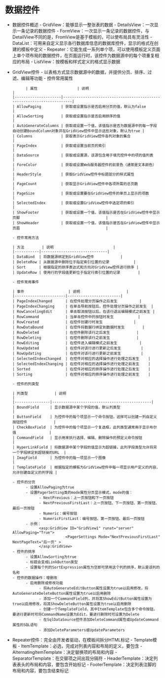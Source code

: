 # 数据控件

- 数据控件概述
      - GridView：能够显示一整张表的数据
      - DetailsView：一次显示一条记录的数据控件
      - FormView：一次显示一条记录的数据控件，与DetailView不同的是，FromView是基于模板的，可以使布局具有灵活性
      - DataList：可用来自定义显示各行数据库信息的数据库控件，显示的格式在创建的模板中定义
      - Repeater：它能生成一系列单个项，可以使用模板定义页面上单个项布局的数据控件，在页面运行时，该控件为数据源中的每个项重复相应的布局
      - ListView：按模板和样式定义的格式显示数据
- GridView控件
      - 以表格方式显示数据源中的数据，并提供分页、排序、过滤、编辑等功能
      - 控件常用属性

            | 属性                  | 说明                                                                    |
      |---------------------|-----------------------------------------------------------------------|
      | AllowPaging         | 获取或设置指示是否启用分页的值，默认为false                                              |
      | AllowSorting        | 获取或设置指示是否启用排序的值                                                       |
      | AutoGenerateColumns | 获取或设置一个值，该值指示是否为数据源中的每一字段自动创建BoundColumn对象并在GridView控件中显示这些对象，默认为true |
      | Columns             | 获取表示GridView控件各列对象的集合                                                 |
      | PageIndex           | 获取或设置当前页的索引                                                           |
      | DataSource          | 获取或设置源，该源包含用于填充控件中的项的值列表                                              |
      | ForeColor           | 获取或设置Web服务器控件的前景色（通常是文本颜色）                                            |
      | HeaderStyle         | 获取GridView控件中标题部分的样式属性                                                |
      | PageCount           | 获取显示GridView控件中各项所需的总页数                                               |
      | PageSize            | 获取或设置要在GridView控件的单页上显示的项数                                            |
      | SelectedIndex       | 获取或设置GridView控件中选定项的索引                                                |
      | ShowFooter          | 获取或设置一个值，该值指示是否在GridView控件中显示页脚                                       |
      | ShowHeader          | 获取或设置一个值，该值指示是否在GridView控件中显示页眉                                       |

      - 控件常用方法

      | 方法        | 说明                           |
      |-----------|------------------------------|
      | DataBind  | 将数据源绑定到GridView控件            |
      | DeleteRow | 从数据源中删除位于指定索引位置的记录           |
      | Sort      | 根据指定的排序表达式和方向对GridView控件进行排序 |
      | UpdateRow | 使用行的字段值更新位于指定行索引位置的记录        |

      - 控件常用事件
      
      | 事件                    | 说明                     |
      |-----------------------|------------------------|
      | PageIndexChanged      | 在控件处理分页操作之后发生          |
      | PageIndexChanging     | 在单击导航按钮后，控件处理分页操作之前发生  |
      | RowCancelingEdit      | 单击取消按钮以后，在该行退出编辑模式之前发生 |
      | RowCommand            | 当单击控件中的按钮时发生           |
      | RowCreated            | 在控件创建行时发生              |
      | RowDataBound          | 在控件将数据行绑定到数据时发生        |
      | RowDeleted            | 在控件删除该行之后发生            |
      | RowDeleting           | 在控件删除该行之前发生            |
      | RowEditing            | 在控件进入编辑模式之前发生          |
      | RowUpdated            | 在控件对该行进行更新之后发生         |
      | RowUpdating           | 在控件对该行进行更新之前发生         |
      | SelectedIndexChanged  | 在控件对相应的选择操作进行处理之后发生    |
      | SelectedIndexChanging | 在控件对相应的选择操作进行处理之前发生    |
      | Sorted                | 在控件对相应的排序操作进行处理之后发生    |
      | Sorting               | 在控件对相应的排序操作进行处理之前发生    |

      - 控件的列类型
      
      | 列类型            | 说明                                          |
      |----------------|---------------------------------------------|
      | BoundField     | 显示数据源中某个字段的值，默认列类型                          |
      | ButtonField    | 为控件中的每个项显示一个命令按钮，这样可以创建一列自定义按钮控件            |
      | CheckBoxField  | 为控件中的每个项显示一个复选框，此列类型通常用于显示布尔值               |
      | CommandField   | 显示用来执行选择、编辑、删除操作的预定义命令按钮                    |
      | HyperLinkField | 将数据源中某个字段的值显示为超链接，此列字段类型允许将另一个字段绑定到超链接的URL  |
      | ImagField      | 为控件中的每一项显示一个图像                              |
      | TemplateField  | 根据指定的模板为GridView控件中每一项显示用户定义的内容，允许创建自定义的列字段 |

      - 控件的分页
            - 设置AllowPaging为true
            - 设置PagerSetting类的mode属性分页显示模式，mode的值：
                  - NextPrevious：上一页按钮和下一页按钮
                  - NextPreviousFirstLast：上一页按钮、下一页按钮、第一页按钮、最后一页按钮
                  - Numeric：编号按钮
                  - NumericFirstLast：编号按钮、第一页按钮、最后一页按钮
            - 示例：
                  <asp:GridView ID="GridView1" runat="server" AllowPaging="True">
                              <PagerSettings Mode="NextPreviousFirstLast" NextPageText="后一页" >
                  </asp:GridView>
      - 控件的排序
            - 设置AllowSorting为true
            - 标题会变成LinkButton类型
            - 设置每个列的SortExpression属性为空即可禁用这个列的排序，默认是该列的名称
      - 控件的数据操作：增删改
            - 启用删除或修改功能
                  - 将AutoGenerateEditButton属性设置为true以启用修改，将AutoGenerateDeleteButton属性设置为true以启用删除
                  - 添加一个CommandField列，并将其ShowEditButton属性设置为true以启用修改，将其ShowDeleteButton属性设置为true以启用删除
                  - 创建一个TemplateField，其中ItemTemplate包含多个命令按钮，要进行更新时可将CommandName设置为Edit，要进行删除时可设置为Delete
                  - 在SqlDataSource控件添加DeleteCommand属性或UpdateCommand属性的SQL语句
                  - 添加DeleteParameters或UpdateParameters
- Repeater控件：完全由开发者驱动，在模板间拆分HTML标记
      - Template模板
            - ItemTemplate：必选，完成对列表内容和布局的定义，要包含<tr>
            - AlternatingItemTemplate：决定替换项的布局和内容
            - SeparatorTemplate：在交替项之间出现分隔符
            - HeaderTemplate：决定列表表头的布局和内容，要包含开始标记<table>
            - FooterTemplate：决定列表注脚的布局和内容，要包含结束标记</table>
